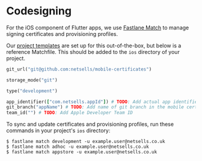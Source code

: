 # Codesigning

For the iOS component of Flutter apps, we use [Fastlane Match](https://docs.fastlane.tools/actions/match/) to manage signing certificates and provisioning profiles.

Our [project templates](https://github.com/netsells/flutter_templates) are set up for this out-of-the-box, but below is a reference Matchfile. This should be added to the `ios` directory of your project.

```ruby
git_url("git@github.com:netsells/mobile-certificates")

storage_mode("git")

type("development")

app_identifier(["com.netsells.appId"]) # TODO: Add actual app identifier
git_branch("appName") # TODO: Add name of git branch in the mobile certificates repo
team_id("") # TODO: Add Apple Developer Team ID
```

To sync and update certificates and provisioning profiles, run these commands in your project's `ios` directory:

```shell
$ fastlane match development -u example.user@netsells.co.uk
$ fastlane match adhoc -u example.user@netsells.co.uk
$ fastlane match appstore -u example.user@netsells.co.uk
```
